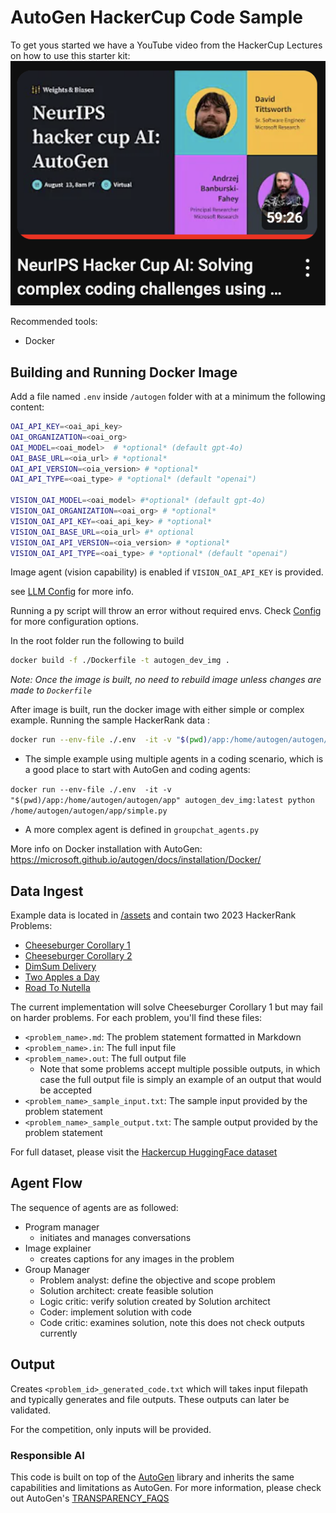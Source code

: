 # AutoGen HackerCup Code Sample

To get yous started we have a YouTube video from the HackerCup Lectures on how to use this starter kit:
[![youtube](./youtube_autogen.png)](https://www.youtube.com/watch?v=jCq7oI54R_s)


Recommended tools:
- Docker

## Building and Running Docker Image


Add a file named `.env` inside `/autogen` folder with at a minimum the following content:
```bash
OAI_API_KEY=<oai_api_key> 
OAI_ORGANIZATION=<oai_org>
OAI_MODEL=<oai_model>  # *optional* (default gpt-4o) 
OAI_BASE_URL=<oia_url> # *optional* 
OAI_API_VERSION=<oia_version> # *optional*
OAI_API_TYPE=<oai_type> # *optional* (default "openai")

VISION_OAI_MODEL=<oai_model> #*optional* (default gpt-4o) 
VISION_OAI_ORGANIZATION=<oai_org> # *optional* 
VISION_OAI_API_KEY=<oai_api_key> # *optional* 
VISION_OAI_BASE_URL=<oia_url> #* optional
VISION_OAI_API_VERSION=<oia_version> # *optional*
VISION_OAI_API_TYPE=<oai_type> # *optional* (default "openai")
```
Image agent (vision capability) is enabled if `VISION_OAI_API_KEY` is provided.

see [LLM Config](https://microsoft.github.io/autogen/docs/topics/llm_configuration/) for more info.

Running a py script  will throw an error without required envs. Check [Config](./app/config/config.py) for more configuration options.

In the root folder run the following to build
```bash
docker build -f ./Dockerfile -t autogen_dev_img .
```
*Note: Once the image is built, no need to rebuild image unless changes are made to `Dockerfile`*

After image is built, run the docker image with either simple or complex example. Running the sample HackerRank data :

```bash 
docker run --env-file ./.env  -it -v "$(pwd)/app:/home/autogen/autogen/app" -v "$(pwd)/../assets/practice:/home/autogen/autogen/app/assets" autogen_dev_img:latest python /home/autogen/autogen/app/hackercup.py /home/autogen/autogen/app/assets/
```

- The simple example using multiple agents in a coding scenario, which is a good place to start with AutoGen and coding agents:

`docker run --env-file ./.env  -it -v "$(pwd)/app:/home/autogen/autogen/app" autogen_dev_img:latest python /home/autogen/autogen/app/simple.py`

- A more complex agent is defined in `groupchat_agents.py`

More info on Docker installation with AutoGen:  https://microsoft.github.io/autogen/docs/installation/Docker/


## Data Ingest
Example data is located in [/assets](../assets/) and contain two 2023 HackerRank Problems:
- [Cheeseburger Corollary 1](https://www.facebook.com/codingcompetitions/hacker-cup/2023/practice-round/problems/A1)
- [Cheeseburger Corollary 2](https://www.facebook.com/codingcompetitions/hacker-cup/2023/practice-round/problems/A2)
- [DimSum Delivery](https://www.facebook.com/codingcompetitions/hacker-cup/2023/practice-round/problems/B)
- [Two Apples a Day](https://www.facebook.com/codingcompetitions/hacker-cup/2023/practice-round/problems/C)
- [Road To Nutella](https://www.facebook.com/codingcompetitions/hacker-cup/2023/practice-round/problems/D)

The current implementation will solve Cheeseburger Corollary 1 but may fail on harder problems.
For each problem, you'll find these files:

* `<problem_name>.md`: The problem statement formatted in Markdown
* `<problem_name>.in`: The full input file
* `<problem_name>.out`: The full output file
  * Note that some problems accept multiple possible outputs, in which case the full output file is simply an example of an output that would be accepted
* `<problem_name>_sample_input.txt`: The sample input provided by the problem statement
* `<problem_name>_sample_output.txt`: The sample output provided by the problem statement

For full dataset, please visit the [Hackercup HuggingFace dataset](https://huggingface.co/datasets/hackercupai/hackercup)


## Agent Flow

The sequence of agents are as followed: 
- Program manager
    - initiates and manages conversations
- Image explainer
    - creates captions for any images in the problem
- Group Manager
    - Problem analyst: define the objective and scope problem
    - Solution architect: create feasible solution 
    - Logic critic: verify solution created by Solution architect 
    - Coder: implement solution with code
    - Code critic: examines solution, note this does not check outputs currently


## Output
Creates `<problem_id>_generated_code.txt` which will takes input filepath and typically generates and file outputs. These outputs can later be validated.

For the competition, only inputs will be provided.


### Responsible AI
This code is built on top of the [AutoGen](https://github.com/microsoft/autogen) library and inherits the same capabilities and limitations as AutoGen. For more information, please check out AutoGen's [TRANSPARENCY_FAQS](https://github.com/microsoft/autogen/blob/main/TRANSPARENCY_FAQS.md)
